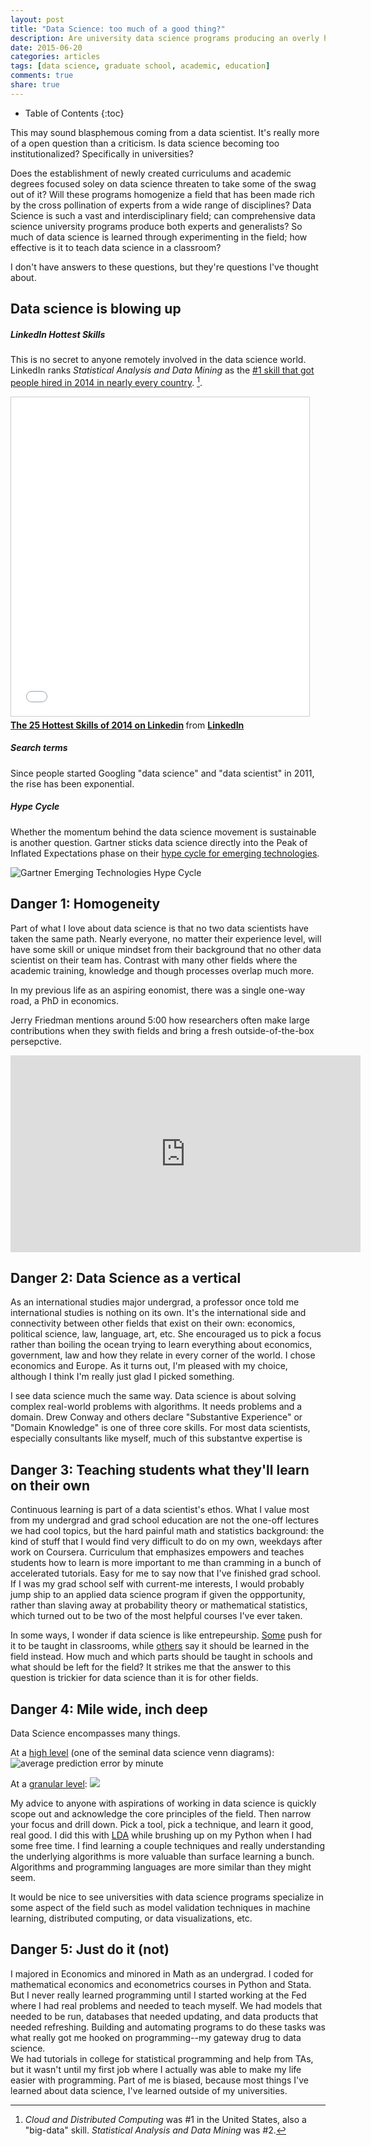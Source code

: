 ```yaml
---
layout: post
title: "Data Science: too much of a good thing?"
description: Are university data science programs producing an overly homogenous popuation of data scientists?
date: 2015-06-20
categories: articles
tags: [data science, graduate school, academic, education]
comments: true
share: true
---
```


* Table of Contents
{:toc}

This may sound blasphemous coming from a data scientist.  It's really more of a open question than a criticism.
Is data science becoming too institutionalized?  Specifically in universities?

Does the establishment of newly created curriculums and academic degrees focused soley on data science threaten to take some of the swag out of it?  Will these programs homogenize a field that has been made rich by the cross pollination of experts from a wide range of disciplines?  Data Science is such a vast and interdisciplinary field; can comprehensive data science university programs produce both experts and generalists?  So much of data science is learned through experimenting in the field; how effective is it to teach data science in a classroom?

I don't have answers to these questions, but they're questions I've thought about.

## Data science is blowing up  

##### LinkedIn Hottest Skills

This is no secret to anyone remotely involved in the data science world.  LinkedIn ranks *Statistical Analysis and Data Mining*
as the [#1 skill that got people hired in 2014 in nearly every country]. [^1].

<iframe src="//www.slideshare.net/slideshow/embed_code/key/DNtKLRJrGJDTYo" width="477" height="510" frameborder="0" marginwidth="0" marginheight="0" scrolling="no" style="border:1px solid #CCC; border-width:1px; margin-bottom:5px; max-width: 100%;" allowfullscreen> </iframe> <div style="margin-bottom:5px"> <strong> <a href="//www.slideshare.net/linkedin/the-25-hottest-skills-of-2014-on-linkedin" title="The 25 Hottest Skills of 2014 on Linkedin" target="_blank">The 25 Hottest Skills of 2014 on Linkedin</a> </strong> from <strong><a href="//www.slideshare.net/linkedin" target="_blank">LinkedIn</a></strong> </div>

##### Search terms

Since people started Googling "data science" and "data scientist" in 2011, the rise has been exponential.

<script type="text/javascript" src="//www.google.com/trends/embed.js?hl=en-US&q=%22data+science%22,+%22data+scientist%22&cmpt=q&tz=Etc/GMT%2B4&tz=Etc/GMT%2B4&content=1&cid=TIMESERIES_GRAPH_0&export=5&w=500&h=330"></script>

##### Hype Cycle

Whether the momentum behind the data science movement is sustainable is another question.  Gartner sticks data science directly into the Peak of Inflated Expectations phase on their [hype cycle for emerging technologies].

<img src="/simpleblog/assets/png/gartner-hypecycle-2014-emerging-technologies.jpg" alt="Gartner Emerging Technologies Hype Cycle">

## Danger 1: Homogeneity 

Part of what I love about data science is that no two data scientists have taken the same path.  Nearly everyone, no matter their experience level, will have some skill or unique mindset from their background that no other data scientist on their team has.  Contrast with many other fields where the academic training, knowledge and though processes overlap much more.

In my previous life as an aspiring eonomist, there was a single one-way road, a PhD in economics.  

Jerry Friedman mentions around 5:00 how researchers often make large contributions when they swith fields and bring a fresh outside-of-the-box persepctive.
<iframe width="560" height="315" src="https://www.youtube.com/embed/79tR7BvYE6w" frameborder="0" allowfullscreen></iframe>


## Danger 2: Data Science as a vertical

As an international studies major undergrad, a professor once told me international studies is nothing on its own.  It's the international side and connectivity between other fields that exist on their own: economics, political science, law, language, art, etc.  She encouraged us to pick a focus rather than boiling the ocean trying to learn everything about economics, government, law and how they relate in every corner of the world.  I chose economics and Europe.  As it turns out, I'm pleased with my choice, although I think I'm really just glad I picked something.  

I see data science much the same way.  Data science is about solving complex real-world problems with algorithms.  It needs problems and a domain.  Drew Conway and others declare "Substantive Experience" or "Domain Knowledge"  is one of three core skills.  For most data scientists, especially consultants like myself, much of this substantve expertise is 

## Danger 3: Teaching students what they'll learn on their own

Continuous learning is part of a data scientist's ethos.  What I value most from my undergrad and grad school education are not the one-off lectures we had cool topics, but the hard painful math and statistics background: the kind of stuff that I would find very difficult to do on my own, weekdays after work on Coursera.  Curriculum that emphasizes empowers and teaches students how to learn is more important to me than cramming in a bunch of accelerated tutorials.  Easy for me to say now that I've finished grad school.  If I was my grad school self with current-me interests, I would probably jump ship to an applied data science program if given the oppportunity, rather than slaving away at probability theory or mathematical statistics, which turned out to be two of the most helpful courses I've ever taken.

In some ways, I wonder if data science is like entrepeurship.  [Some](http://www.washingtonpost.com/business/on-small-business/can-you-really-teach-entrepreneurship/2014/03/21/51426de8-a545-11e3-84d4-e59b1709222c_story.html) push for it to be taught in classrooms, while [others](http://www.huffingtonpost.com/michaelprice/3-reasons-why-entrepreneurship_b_5520175.html) say it should be learned in the field instead.  How much and which parts should be taught in schools and what should be left for the field?  It strikes me that the answer to this question is trickier for data science than it is for other fields.


## Danger 4: Mile wide, inch deep

Data Science encompasses many things.

At a [high level](http://drewconway.com/zia/2013/3/26/the-data-science-venn-diagram) (one of the seminal data science venn diagrams):
<img src="/simpleblog/assets/png/Data_Science_VD.png" alt="average prediction error by minute">

At a [granular level](http://nirvacana.com/thoughts/becoming-a-data-scientist/): 
<img src="http://nirvacana.com/thoughts/wp-content/uploads/2013/07/RoadToDataScientist1.png">

My advice to anyone with aspirations of working in data science is quickly scope out and acknowledge the core principles of the field.  Then narrow your focus and drill down.  Pick a tool, pick a technique, and learn it good, real good.  I did this with [LDA](../latent-dirichlet-allocation-under-the-hood) while brushing up on my Python when I had some free time.  I find learning a couple techniques and really understanding the underlying algorithms is more valuable than surface learning a bunch.  Algorithms and programming languages are more similar than they might seem.

It would be nice to see universities with data science programs specialize in some aspect of the field such as model validation techniques in machine learning, distributed computing, or data visualizations, etc.

## Danger 5: Just do it (not)

I majored in Economics and minored in Math as an undergrad.  I coded for mathematical economics and econometrics courses in Python and Stata.  But I never really learned programming until I started working at the Fed where I had real problems and needed to teach myself.  We had models that needed to be run, databases that needed updating, and data products that needed refreshing.  Building and automating programs to do these tasks was what really got me hooked on programming--my gateway drug to data science.  
We had tutorials in college for statistical programming and help from TAs, but it wasn't until my first job where I actually was able to make my life easier with programming.  Part of me is biased, because most things I've learned about data science, I've learned outside of my universities.  








[#1 skill that got people hired in 2014 in nearly every country]:http://blog.linkedin.com/2014/12/17/the-25-hottest-skills-that-got-people-hired-in-2014/

[hype cycle for emerging technologies]:http://www.gartner.com/newsroom/id/2819918

[^1]: *Cloud and Distributed Computing* was #1 in the United States, also a "big-data" skill.  *Statistical Analysis and Data Mining* was #2.
